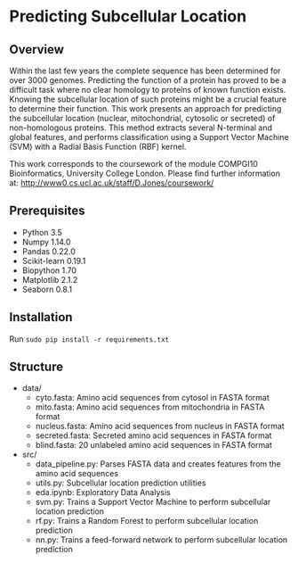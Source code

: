 # Predicting Subcellular Location

## Overview

Within the last few years the complete sequence has been determined for over 3000 genomes. Predicting the function of a protein has proved to be a difficult task where no clear homology to proteins of known function exists. Knowing the subcellular location of such proteins might be a crucial feature to determine their function. This work presents an approach for predicting the subcellular location (nuclear, mitochondrial, cytosolic or secreted) of non-homologous proteins. This method extracts several N-terminal and global features, and performs classification using a Support Vector Machine (SVM) with a Radial Basis Function (RBF) kernel.

This work corresponds to the coursework of the module COMPGI10 Bioinformatics, University College London.
Please find further information at: http://www0.cs.ucl.ac.uk/staff/D.Jones/coursework/

## Prerequisites
- Python 3.5
- Numpy 1.14.0
- Pandas 0.22.0
- Scikit-learn 0.19.1
- Biopython 1.70
- Matplotlib 2.1.2
- Seaborn 0.8.1

## Installation
Run `sudo pip install -r requirements.txt`

## Structure
- data/
  - cyto.fasta: Amino acid sequences from cytosol in FASTA format
  - mito.fasta: Amino acid sequences from mitochondria in FASTA format
  - nucleus.fasta: Amino acid sequences from nucleus in FASTA format
  - secreted.fasta: Secreted amino acid sequences in FASTA format
  - blind.fasta: 20 unlabeled amino acid sequences in FASTA format
- src/
  - data_pipeline.py: Parses FASTA data and creates features from the amino acid sequences
  - utils.py: Subcellular location prediction utilities
  - eda.ipynb: Exploratory Data Analysis
  - svm.py: Trains a Support Vector Machine to perform subcellular location prediction
  - rf.py: Trains a Random Forest to perform subcellular location prediction
  - nn.py: Trains a feed-forward network to perform subcellular location prediction
